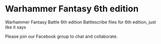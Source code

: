 # Warhammer Fantasy 6th edition

Warhammer Fantasy Battle 6th edition Battlescribe files for 6th edition, just like it says

Please join our Facebook group to chat and collaborate.
